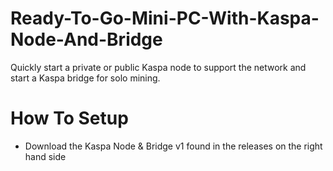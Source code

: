 # Ready-To-Go-Mini-PC-With-Kaspa-Node-And-Bridge

Quickly start a private or public Kaspa node to support the network and start a Kaspa bridge for solo mining.

# How To Setup
+ Download the  Kaspa Node & Bridge v1 found in the releases on the right hand side
